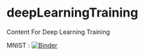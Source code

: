 # deepLearningTraining
Content For Deep Learning Training

MNIST : [![Binder](https://mybinder.org/badge_logo.svg)](https://mybinder.org/v2/gh/digishgabhawala/deepLearningTraining/master?filepath=Intro%2Fmnist.ipynb)
